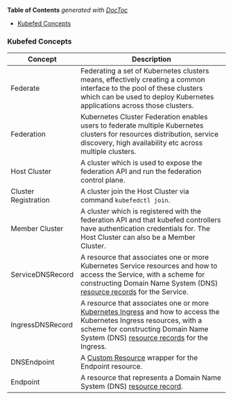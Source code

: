 <!-- START doctoc generated TOC please keep comment here to allow auto update -->
<!-- DON'T EDIT THIS SECTION, INSTEAD RE-RUN doctoc TO UPDATE -->
**Table of Contents**  *generated with [DocToc](https://github.com/thlorenz/doctoc)*

- [Kubefed Concepts](#kubefed-concepts)

<!-- END doctoc generated TOC please keep comment here to allow auto update -->

### Kubefed Concepts

| Concept              | Description                                                                                                                                                                                                                                                                                                         |
| -------------------- | ------------------------------------------------------------------------------------------------------------------------------------------------------------------------------------------------------------------------------------------------------------------------------------------------------------------- |
| Federate             | Federating a set of Kubernetes clusters means, effectively creating a common interface to the pool of these clusters which can be used to deploy Kubernetes applications across those clusters.                                                                                                                     |
| Federation           | Kubernetes Cluster Federation enables users to federate multiple Kubernetes clusters for resources distribution, service discovery, high availability etc across multiple clusters.                                                                                                                                 |
| Host Cluster         | A cluster which is used to expose the federation API and run the federation control plane.                                                                                                                                                                                                                          |
| Cluster Registration | A cluster join the Host Cluster via command `kubefedctl join`.                                                                                                                                                                                                                                                        |
| Member Cluster       | A cluster which is registered with the federation API and that kubefed controllers have authentication credentials for. The Host Cluster can also be a Member Cluster.                                                                                                                                           |
| ServiceDNSRecord     | A resource that associates one or more Kubernetes Service resources and how to access the Service, with a scheme for constructing Domain Name System (DNS) [resource records](https://www.ietf.org/rfc/rfc1035.txt) for the Service.                                                                                |
| IngressDNSRecord     | A resource that associates one or more [Kubernetes Ingress](https://kubernetes.io/docs/concepts/services-networking/ingress/) and how to access the Kubernetes Ingress resources, with a scheme for constructing Domain Name System (DNS) [resource records](https://www.ietf.org/rfc/rfc1035.txt) for the Ingress. |
| DNSEndpoint          | A [Custom Resource](https://kubernetes.io/docs/concepts/extend-kubernetes/api-extension/custom-resources/) wrapper for the Endpoint resource.                                                                                                                                                                       |
| Endpoint             | A resource that represents a Domain Name System (DNS) [resource record](https://www.ietf.org/rfc/rfc1035.txt).                                                                                                                                                                                                      |
